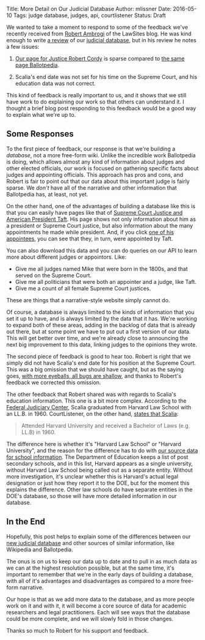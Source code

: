 Title: More Detail on Our Judicial Database
Author: mlissner
Date: 2016-05-10
Tags: judge database, judges, api, courtlistener
Status: Draft


We wanted to take a moment to respond to some of the feedback we've recently received from [Robert Ambrogi][bob] of the LawSites blog. He was kind enough to write [a review][r] of our [judicial database][jdb], but in his review he notes a few issues:

1. [Our page for Justice Robert Cordy][jrc] is sparse compared to [the same page Ballotpedia][baller].

1. Scalia's end date was not set for his time on the Supreme Court, and his education data was not correct.

This kind of feedback is really important to us, and it shows that we still have work to do explaining our work so that others can understand it. I thought a brief blog post responding to this feedback would be a good way to explain what we're up to.


## Some Responses

To the first piece of feedback, our response is that we're building a *database*, not a more free-form wiki. Unlike the incredible work Ballotpedia is doing, which allows almost any kind of information about judges and other elected officials, our work is focused on gathering specific facts about judges and appointing officials. This approach has pros and cons, and Robert is fair to point out that our data about this important judge is fairly sparse. We *don't* have all of the narrative and other information that Ballotpedia has, at least, not yet.

On the other hand, one of the advantages of building a database like this is that you can easily have pages like that of [Supreme Court Justice and American President Taft][t]. His page shows not only information about him as a president or Supreme Court justice, but also information about the many appointments he made while president. And, if you click [one of his appointees][app], you can see that they, in turn, were appointed by Taft.

You can also download this data and you can do queries on our API to learn more about different judges or appointors. Like:

 - Give me all judges named Mike that were born in the 1800s, and that served on the Supreme Court.
 - Give me all politicians that were both an appointer and a judge, like Taft.
 - Give me a count of all female Supreme Court justices.

These are things that a narrative-style website simply cannot do.

Of course, a database is always limited to the kinds of information that you set it up to have, and is always limited by the data that it has. We're working to expand both of these areas, adding in the backlog of data that is already out there, but at some point we have to put out a first version of our data. This will get better over time, and we're already close to announcing the next big improvement to this data, linking judges to the opinions they wrote.

The second piece of feedback is good to hear too. Robert is right that we simply did not have Scalia's end date for his position at the Supreme Court. This was a big omission that we should have caught, but as the saying goes, [with more eyeballs, all bugs are shallow][eyes], and thanks to Robert's feedback we corrected this omission.

The other feedback that Robert shared was with regards to Scalia's education information. This one is a bit more complex. According to the [Federal Judiciary Center][fjc], Scalia graduated from Harvard Law School with an LL.B. in 1960. CourtListener, on the other hand, [states that Scalia][scalia]:

> Attended Harvard University and received a Bachelor of Laws (e.g. LL.B) in 1960.

The difference here is whether it's "Harvard Law School" or "Harvard University", and the reason for the difference has to do with [our source data for school information][doe]. The Department of Education keeps a list of post secondary schools, and in this list, Harvard appears as a single university, without Harvard Law School being called out as a separate entity. Without more investigation, it's unclear whether this is Harvard's actual legal designation or just how they report it to the DOE, but for the moment this explains the difference. Other law schools do have separate entities in the DOE's database, so those will have more detailed information in our database.


## In the End

Hopefully, this post helps to explain some of the differences between our [new judicial database][jdb] and other sources of similar information, like Wikipedia and Ballotpedia.

The onus is on us to keep our data up to date and to pull in as much data as we can at the highest resolution possible, but at the same time, it's important to remember that we're in the early days of building a database, with all of it's advantages and disadvantages as compared to a more free-form narrative.

Our hope is that as we add more data to the database, and as more people work on it and with it, it will become a core source of data for academic researchers and legal practitioners. Each will see ways that the database could be more complete, and we will slowly fold in those changes.

Thanks so much to Robert for his support and feedback.


[fjc]: http://www.fjc.gov/servlet/nGetInfo?jid=2108&cid=999&ctype=na&instate=na
[bob]: http://www.lawsitesblog.com/about
[r]: http://www.lawsitesblog.com/2016/05/free-law-project-nationwide-database-judges.html
[jdb]: {filename}/pages/judge_database.md
[baller]: https://ballotpedia.org
[t]: https://www.courtlistener.com/person/26/william-howard-taft/
[app]: https://www.courtlistener.com/person/1990/horace-harmon-lurton/
[eyes]: https://en.wikipedia.org/wiki/Linus%27s_Law
[doe]: https://inventory.data.gov/dataset/032e19b4-5a90-41dc-83ff-6e4cd234f565/resource/38625c3d-5388-4c16-a30f-d105432553a4
[scalia]: https://www.courtlistener.com/person/2852/antonin-scalia/
[jrc]: https://www.courtlistener.com/person/4722/robert-j-cordy/
